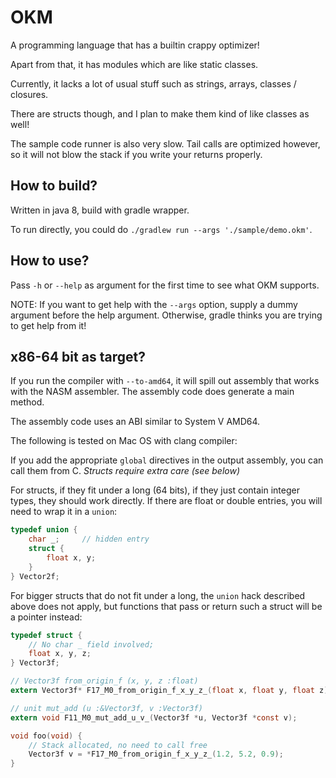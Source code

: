 # OKM

A programming language that has a builtin crappy optimizer!

Apart from that, it has modules which are like static classes.

Currently, it lacks a lot of usual stuff such as strings, arrays, classes / closures.

There are structs though, and I plan to make them kind of like classes as well!

The sample code runner is also very slow. Tail calls are optimized however,
so it will not blow the stack if you write your returns properly.

## How to build?

Written in java 8, build with gradle wrapper.

To run directly, you could do `./gradlew run --args './sample/demo.okm'`.

## How to use?

Pass `-h` or `--help` as argument for the first time to see what OKM supports.

NOTE: If you want to get help with the `--args` option, supply a dummy argument before the help argument.
Otherwise, gradle thinks you are trying to get help from it!

## x86-64 bit as target?

If you run the compiler with `--to-amd64`, it will spill out assembly that works with the NASM assembler.
The assembly code does generate a main method.

The assembly code uses an ABI similar to System V AMD64.

The following is tested on Mac OS with clang compiler:

If you add the appropriate `global` directives in the output assembly,
you can call them from C. *Structs require extra care (see below)*

For structs, if they fit under a long (64 bits),
if they just contain integer types, they should work directly.
If there are float or double entries, you will need to wrap it in a `union`:

```C
typedef union {
    char _;     // hidden entry
    struct {
        float x, y;
    }
} Vector2f;
```

For bigger structs that do not fit under a long,
the `union` hack described above does not apply,
but functions that pass or return such a struct will be a pointer instead:

```C
typedef struct {
    // No char _ field involved;
    float x, y, z;
} Vector3f;

// Vector3f from_origin_f (x, y, z :float)
extern Vector3f* F17_M0_from_origin_f_x_y_z_(float x, float y, float z);

// unit mut_add (u :&Vector3f, v :Vector3f)
extern void F11_M0_mut_add_u_v_(Vector3f *u, Vector3f *const v);

void foo(void) {
    // Stack allocated, no need to call free
    Vector3f v = *F17_M0_from_origin_f_x_y_z_(1.2, 5.2, 0.9);
}
```